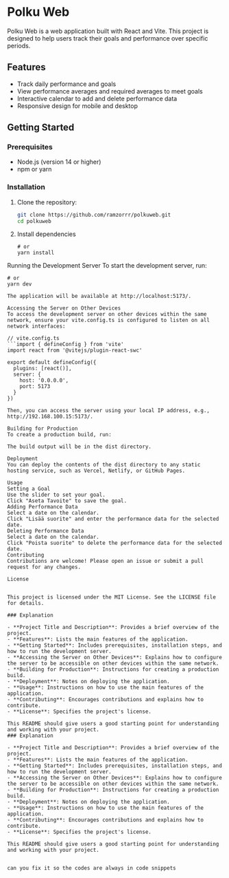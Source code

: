 # Polku Web

Polku Web is a web application built with React and Vite. This project is designed to help users track their goals and performance over specific periods.

## Features

- Track daily performance and goals
- View performance averages and required averages to meet goals
- Interactive calendar to add and delete performance data
- Responsive design for mobile and desktop

## Getting Started

### Prerequisites

- Node.js (version 14 or higher)
- npm or yarn

### Installation

1. Clone the repository:

   ```sh
   git clone https://github.com/ramzorrr/polkuweb.git
   cd polkuweb
   
   
2. Install dependencies
   ```npm install
   # or
   yarn install

Running the Development Server
To start the development server, run:
```npm run dev
# or
yarn dev

The application will be available at http://localhost:5173/.

Accessing the Server on Other Devices
To access the development server on other devices within the same network, ensure your vite.config.ts is configured to listen on all network interfaces:

// vite.config.ts
```import { defineConfig } from 'vite'
import react from '@vitejs/plugin-react-swc'

export default defineConfig({
  plugins: [react()],
  server: {
    host: '0.0.0.0',
    port: 5173
  }
})

Then, you can access the server using your local IP address, e.g., http://192.168.100.15:5173/.

Building for Production
To create a production build, run:

The build output will be in the dist directory.

Deployment
You can deploy the contents of the dist directory to any static hosting service, such as Vercel, Netlify, or GitHub Pages.

Usage
Setting a Goal
Use the slider to set your goal.
Click "Aseta Tavoite" to save the goal.
Adding Performance Data
Select a date on the calendar.
Click "Lisää suorite" and enter the performance data for the selected date.
Deleting Performance Data
Select a date on the calendar.
Click "Poista suorite" to delete the performance data for the selected date.
Contributing
Contributions are welcome! Please open an issue or submit a pull request for any changes.

License


This project is licensed under the MIT License. See the LICENSE file for details.

### Explanation

- **Project Title and Description**: Provides a brief overview of the project.
- **Features**: Lists the main features of the application.
- **Getting Started**: Includes prerequisites, installation steps, and how to run the development server.
- **Accessing the Server on Other Devices**: Explains how to configure the server to be accessible on other devices within the same network.
- **Building for Production**: Instructions for creating a production build.
- **Deployment**: Notes on deploying the application.
- **Usage**: Instructions on how to use the main features of the application.
- **Contributing**: Encourages contributions and explains how to contribute.
- **License**: Specifies the project's license.

This README should give users a good starting point for understanding and working with your project.
### Explanation

- **Project Title and Description**: Provides a brief overview of the project.
- **Features**: Lists the main features of the application.
- **Getting Started**: Includes prerequisites, installation steps, and how to run the development server.
- **Accessing the Server on Other Devices**: Explains how to configure the server to be accessible on other devices within the same network.
- **Building for Production**: Instructions for creating a production build.
- **Deployment**: Notes on deploying the application.
- **Usage**: Instructions on how to use the main features of the application.
- **Contributing**: Encourages contributions and explains how to contribute.
- **License**: Specifies the project's license.

This README should give users a good starting point for understanding and working with your project.


can you fix it so the codes are always in code snippets 
